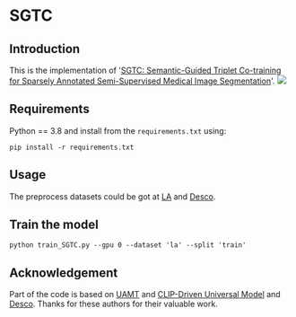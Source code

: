 # SGTC
## Introduction
This is the implementation of '[SGTC: Semantic-Guided Triplet Co-training for Sparsely Annotated Semi-Supervised Medical Image Segmentation](https://arxiv.org/pdf/2412.15526)'.
![](https://github.com/xmeimeimei/SGTC/blob/main/images/pipeline-AAAI.jpg)
## Requirements
Python == 3.8 and install from the ```requirements.txt``` using:
```
pip install -r requirements.txt
```
## Usage
The preprocess datasets could be got at [LA](https://github.com/yulequan/UA-MT/tree/master/data) and [Desco](https://github.com/HengCai-NJU/DeSCO).
## Train the model
```
python train_SGTC.py --gpu 0 --dataset 'la' --split 'train'
```
## Acknowledgement
Part of the code is based on [UAMT](https://github.com/yulequan/UA-MT) and [CLIP-Driven Universal Model](https://github.com/ljwztc/CLIP-Driven-Universal-Model) and [Desco](https://github.com/HengCai-NJU/DeSCO). Thanks for these authors for their valuable work.


